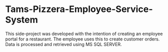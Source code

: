 # Tams-Pizzera-Employee-Service-System
This side-project was developed with the intention of creating an employee portal for a restaurant. The employee uses this to create customer orders. Data is processed and retrieved using MS SQL SERVER.
